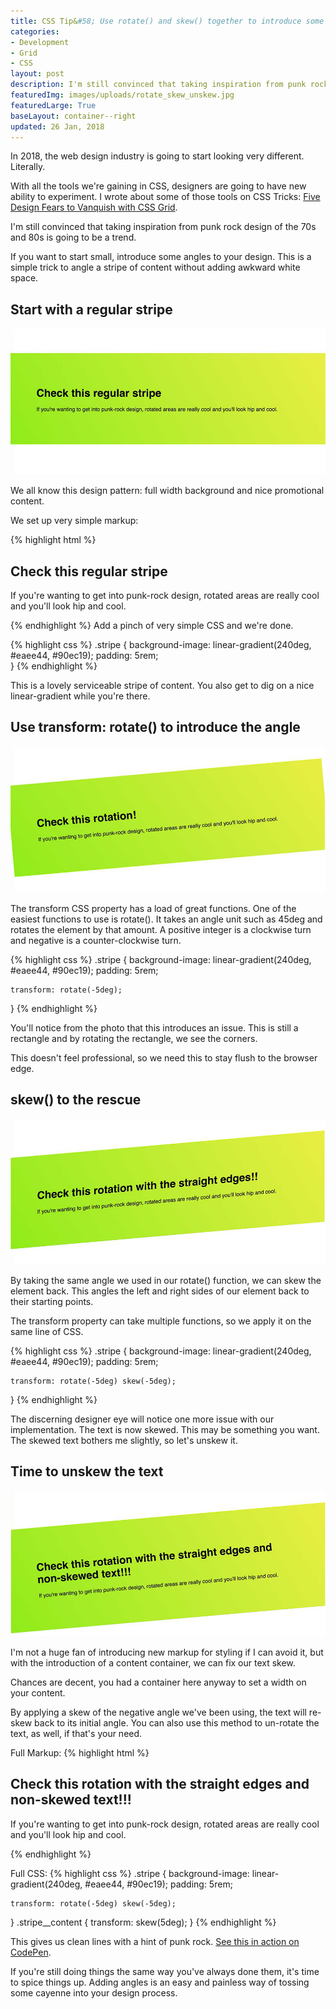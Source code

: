 ```yaml
---
title: CSS Tip&#58; Use rotate() and skew() together to introduce some clean punk rock to your CSS
categories:
- Development
- Grid
- CSS
layout: post
description: I'm still convinced that taking inspiration from punk rock design of the 70s and 80s is going to be a trend. If you want to start small, introduce some angles to your design. This is a simple trick to angle a stripe of content without adding awkward white space.
featuredImg: images/uploads/rotate_skew_unskew.jpg
featuredLarge: True
baseLayout: container--right
updated: 26 Jan, 2018
---
```


In 2018, the web design industry is going to start looking very different. Literally.

With all the tools we're gaining in CSS, designers are going to have new ability to experiment. I wrote about some of those tools on CSS Tricks: [Five Design Fears to Vanquish with CSS Grid](https://css-tricks.com/five-design-fears-vanquish-css-grid/).

I'm still convinced that taking inspiration from punk rock design of the 70s and 80s is going to be a trend.

If you want to start small, introduce some angles to your design. This is a simple trick to angle a stripe of content without adding awkward white space.

## Start with a regular stripe

![Regular Stripe Image](/images/uploads/regular.jpg)

We all know this design pattern: full width background and nice promotional content.

We set up very simple markup:

{% highlight html %}
<section class="stripe">
    <h1>Check this regular stripe</h1>
    <p>If you're wanting to get into punk-rock design, rotated areas are really cool and you'll look hip and cool.</p>
</section>
{% endhighlight %}
Add a pinch of very simple CSS and we're done.

{% highlight css %}
.stripe {
    background-image: linear-gradient(240deg, #eaee44, #90ec19);
    padding: 5rem;   
}
{% endhighlight %}

This is a lovely serviceable stripe of content. You also get to dig on a nice linear-gradient while you're there.

## Use transform: rotate() to introduce the angle

![Rotate the first stripe](/images/uploads/rotate.jpg)

The transform CSS property has a load of great functions. One of the easiest functions to use is rotate(). It takes an angle unit such as 45deg and rotates the element by that amount. A positive integer is a clockwise turn and negative is a counter-clockwise turn.

{% highlight css %}
.stripe {
    background-image: linear-gradient(240deg, #eaee44, #90ec19);
    padding: 5rem;
    
    transform: rotate(-5deg);
}
{% endhighlight %}

You'll notice from the photo that this introduces an issue. This is still a rectangle and by rotating the rectangle, we see the corners.

This doesn't feel professional, so we need this to stay flush to the browser edge.

## skew() to the rescue

![Skew the rotated element](/images/uploads/rotate_skew.jpg)

By taking the same angle we used in our rotate() function, we can skew the element back. This angles the left and right sides of our element back to their starting points.

The transform property can take multiple functions, so we apply it on the same line of CSS.

{% highlight css %}
.stripe {
    background-image: linear-gradient(240deg, #eaee44, #90ec19);
    padding: 5rem;
    
    transform: rotate(-5deg) skew(-5deg);
}
{% endhighlight %}

The discerning designer eye will notice one more issue with our implementation. The text is now skewed. This may be something you want. The skewed text bothers me slightly, so let's unskew it.

## Time to unskew the text

![Unskew the text](/images/uploads/rotate_skew_unskew.jpg)

I'm not a huge fan of introducing new markup for styling if I can avoid it, but with the introduction of a content container, we can fix our text skew.

Chances are decent, you had a container here anyway to set a width on your content.

By applying a skew of the negative angle we've been using, the text will re-skew back to its initial angle. You can also use this method to un-rotate the text, as well, if that's your need.

Full Markup:
{% highlight html %}
<section class="stripe">
    <div class="stripe__content">
        <h1>Check this rotation with the straight edges and non-skewed text!!!</h1>
        <p>If you're wanting to get into punk-rock design, rotated areas are really cool and you'll look hip and cool.</p>
    </div>
</section>
{% endhighlight %}

Full CSS:
{% highlight css %}
.stripe {
    background-image: linear-gradient(240deg, #eaee44, #90ec19);
    padding: 5rem;
    
    transform: rotate(-5deg) skew(-5deg);
}
.stripe__content {
    transform: skew(5deg);
}
{% endhighlight %}


This gives us clean lines with a hint of punk rock. [See this in action on CodePen](https://codepen.io/brob/pen/xpNyqE?editors=1100).

If you're still doing things the same way you've always done them, it's time to spice things up. Adding angles is an easy and painless way of tossing some cayenne into your design process.